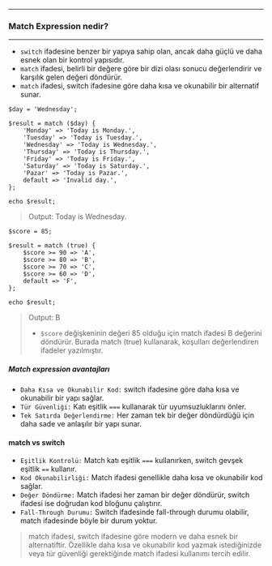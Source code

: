 ***
### Match Expression nedir?
***
+ `switch` ifadesine benzer bir yapıya sahip olan, ancak daha güçlü ve daha esnek olan bir kontrol yapısıdır.
+ `match` ifadesi, belirli bir değere göre bir dizi olası sonucu değerlendirir ve karşılık gelen değeri döndürür.
+ `match` ifadesi, switch ifadesine göre daha kısa ve okunabilir bir alternatif sunar.

~~~~~~~
$day = 'Wednesday';

$result = match ($day) {
    'Monday' => 'Today is Monday.',
    'Tuesday' => 'Today is Tuesday.',
    'Wednesday' => 'Today is Wednesday.',
    'Thursday' => 'Today is Thursday.',
    'Friday' => 'Today is Friday.',
    'Saturday' => 'Today is Saturday.',
    'Pazar' => 'Today is Pazar.',
    default => 'Invalid day.',
};

echo $result;
~~~~~~~
> Output: Today is Wednesday.

~~~~~~~
$score = 85;

$result = match (true) {
    $score >= 90 => 'A',
    $score >= 80 => 'B',
    $score >= 70 => 'C',
    $score >= 60 => 'D',
    default => 'F',
};

echo $result;
~~~~~~~
> Output: B
> + `$score` değişkeninin değeri 85 olduğu için match ifadesi B değerini döndürür. Burada match (true) kullanarak, koşulları değerlendiren ifadeler yazılmıştır.

##### Match expression avantajları
+ `Daha Kısa ve Okunabilir Kod:` switch ifadesine göre daha kısa ve okunabilir bir yapı sağlar.
+ `Tür Güvenliği:` Katı eşitlik `===` kullanarak tür uyumsuzluklarını önler.
+ `Tek Satırda Değerlendirme:` Her zaman tek bir değer döndürdüğü için daha sade ve anlaşılır bir yapı sunar.

#### match vs switch
+ `Eşitlik Kontrolü:` Match katı eşitlik `===` kullanırken, switch gevşek eşitlik `==` kullanır.
+ `Kod Okunabilirliği:` Match ifadesi genellikle daha kısa ve okunabilir kod sağlar.
+ `Değer Döndürme:` Match ifadesi her zaman bir değer döndürür, switch ifadesi ise doğrudan kod bloğunu çalıştırır.
+ `Fall-Through Durumu:` Switch ifadesinde fall-through durumu olabilir, match ifadesinde böyle bir durum yoktur.

> match ifadesi, switch ifadesine göre modern ve daha esnek bir alternatiftir. Özellikle daha kısa ve okunabilir kod yazmak istediğinizde veya tür güvenliği gerektiğinde match ifadesi kullanımı tercih edilir.
